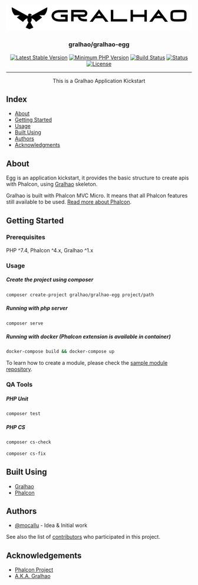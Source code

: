 <p align="center">
  <a href="https://github.com/gralhao/gralhao-egg" rel="noopener">
    <img src="https://github.com/gralhao/gralhao/raw/master/docs/assets/logo.svg" alt="Gralhao logo">
  </a>
</p>

<h3 align="center">gralhao/gralhao-egg</h3>

<div align="center">

[![Latest Stable Version](https://img.shields.io/packagist/v/gralhao/gralhao-egg.svg?style=flat-square)](https://packagist.org/packages/gralhao/gralhao-egg)
[![Minimum PHP Version](https://img.shields.io/badge/php-%3E%3D%207.4-8892BF.svg)](https://php.net/)
[![Build Status](https://travis-ci.com/gralhao/gralhao-egg.svg?branch=master)](https://travis-ci.com/gralhao/gralhao-egg)
[![Status](https://img.shields.io/badge/status-active-success.svg)]()
[![License](https://img.shields.io/badge/license-BSD-blue.svg)](/LICENSE)

</div>

---

<div align="center">
  <p>This is a Gralhao Application Kickstart</p>
</div>

## Index

- [About](#about)
- [Getting Started](#getting_started)
- [Usage](#usage)
- [Built Using](#built_using)
- [Authors](#authors)
- [Acknowledgments](#acknowledgement)

## About <a name = "about"></a>

Egg is an application kickstart, it provides the basic structure to create apis with Phalcon, using [Gralhao](https://github.com/gralhao/gralhao) skeleton.

Gralhao is built with Phalcon MVC Micro. It means that all Phalcon features still available to be used.
[Read more about Phalcon](https://phalcon.io).

## Getting Started <a name = "getting_started"></a>

### Prerequisites
PHP ^7.4, Phalcon ^4.x, Gralhao ^1.x

### Usage <a name="usage"></a>
##### Create the project using composer
```bash
composer create-project gralhao/gralhao-egg project/path
```
##### Running with php server
```bash
composer serve
```
##### Running with docker (Phalcon extension is available in container)
```bash
docker-compose build && docker-compose up
```
To learn how to create a module, please check the [sample module repository](https://github.com/gralhao/status-module).

### QA Tools
##### PHP Unit
```bash
composer test
```
##### PHP CS
```bash
composer cs-check
```
```bash
composer cs-fix
```


## Built Using <a name = "built_using"></a>
- [Gralhao](https://github.com/gralhao/gralhao)
- [Phalcon](https://phalcon.io/)

## Authors <a name = "authors"></a>
- [@mocallu](https://github.com/mocallu) - Idea & Initial work

See also the list of [contributors](https://github.com/gralhao/gralhao-egg/contributors) who participated in this project.

## Acknowledgements <a name = "acknowledgement"></a>
- [Phalcon Project](https://phalcon.io)
- [A.K.A. Gralhao](https://en.wikipedia.org/wiki/Red-throated_caracara)
